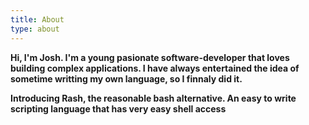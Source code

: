 ```yaml
---
title: About
type: about
---
```


**Hi, I'm Josh. 
I'm a young pasionate software-developer that loves building complex applications. 
I have always entertained the idea of sometime writting my own language, so I finnaly did it.**

**Introducing Rash, the reasonable bash alternative. An easy to write scripting language that has very easy shell access**
